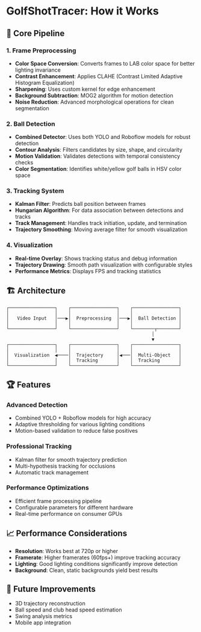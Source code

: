 # GolfShotTracer: How it Works

## 🎯 Core Pipeline

### 1. Frame Preprocessing
- **Color Space Conversion**: Converts frames to LAB color space for better lighting invariance
- **Contrast Enhancement**: Applies CLAHE (Contrast Limited Adaptive Histogram Equalization)
- **Sharpening**: Uses custom kernel for edge enhancement
- **Background Subtraction**: MOG2 algorithm for motion detection
- **Noise Reduction**: Advanced morphological operations for clean segmentation

### 2. Ball Detection
- **Combined Detector**: Uses both YOLO and Roboflow models for robust detection
- **Contour Analysis**: Filters candidates by size, shape, and circularity
- **Motion Validation**: Validates detections with temporal consistency checks
- **Color Segmentation**: Identifies white/yellow golf balls in HSV color space

### 3. Tracking System
- **Kalman Filter**: Predicts ball position between frames
- **Hungarian Algorithm**: For data association between detections and tracks
- **Track Management**: Handles track initiation, update, and termination
- **Trajectory Smoothing**: Moving average filter for smooth visualization

### 4. Visualization
- **Real-time Overlay**: Shows tracking status and debug information
- **Trajectory Drawing**: Smooth path visualization with configurable styles
- **Performance Metrics**: Displays FPS and tracking statistics

## 🏗️ Architecture

```
┌─────────────────┐    ┌─────────────────┐    ┌─────────────────┐
│                 │    │                 │    │                 │
│   Video Input   │───▶│  Preprocessing  │───▶│  Ball Detection │
│                 │    │                 │    │                 │
└─────────────────┘    └─────────────────┘    └────────┬────────┘
                                                      │
                                                      ▼
┌─────────────────┐    ┌─────────────────┐    ┌─────────────────┐
│                 │    │                 │    │                 │
│  Visualization  ◀────│  Trajectory     │◀───│  Multi-Object   │
│                 │    │  Tracking       │    │  Tracking       │
└─────────────────┘    └─────────────────┘    └─────────────────┘
```

## 🏆 Features

### Advanced Detection
- Combined YOLO + Roboflow models for high accuracy
- Adaptive thresholding for various lighting conditions
- Motion-based validation to reduce false positives

### Professional Tracking
- Kalman filter for smooth trajectory prediction
- Multi-hypothesis tracking for occlusions
- Automatic track management

### Performance Optimizations
- Efficient frame processing pipeline
- Configurable parameters for different hardware
- Real-time performance on consumer GPUs

## 📈 Performance Considerations

- **Resolution**: Works best at 720p or higher
- **Framerate**: Higher framerates (60fps+) improve tracking accuracy
- **Lighting**: Good lighting conditions significantly improve detection
- **Background**: Clean, static backgrounds yield best results

## 🚀 Future Improvements

- 3D trajectory reconstruction
- Ball speed and club head speed estimation
- Swing analysis metrics
- Mobile app integration
